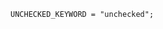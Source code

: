 <!-- This file is generated automatically by infrastructure scripts. Please don't edit by hand. -->

```{ .ebnf .slang-ebnf #UNCHECKED_KEYWORD }
UNCHECKED_KEYWORD = "unchecked";
```
